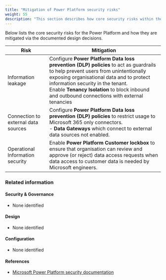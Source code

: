 ```yaml
---
title: "Mitigation of Power Platform security risks"
weight: 55
description: "This section describes how core security risks within the Power Platform will be mitigated for system(s) built using ASD's Blueprint for Secure Cloud."
---
```

Below lists the core security risks for the Power Platform and how they are mitigated via the documented design decisions.

| Risk                                | Mitigation                                                                                                                                                                                                                                                                                                         |
|-------------------------------------|--------------------------------------------------------------------------------------------------------------------------------------------------------------------------------------------------------------------------------------------------------------------------------------------------------------------|
| Information leakage                 | Configure **Power Platform Data loss prevention (DLP) policies** to act as guardrails to help prevent users from unintentionally exposing organisational data and to protect information security in the tenant.<br>Enable **Tenancy Isolation** to block inbound and outbound connections with external tenancies |
| Connection to external data sources | Configure **Power Platform Data loss prevention (DLP) policies** to restrict usage to Microsoft 365 only connectors.<br>- **Data Gateways** which connect to external data sources not enabled.                                                                                                                    |
| Operational Information security    | Enable **Power Platform Customer lockbox** to ensure that organisation can review and approve (or reject) data access requests when data access to customer data is needed by Microsoft engineers.                                                                                                                 |

### Related information

#### Security & Governance

* None identified

#### Design

* None identified

#### Configuration

* None identified

#### References

* [Microsoft Power Platform security documentation](https://docs.microsoft.com/power-platform/admin/security)

